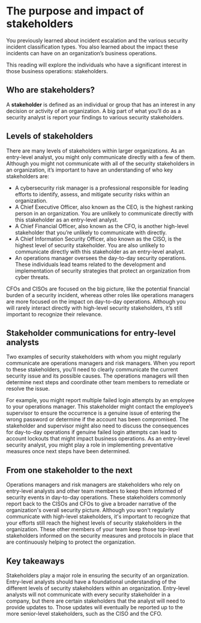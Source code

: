 # The purpose and impact of stakeholders
You previously learned about incident escalation and the various security incident classification types. You also learned about the impact these incidents can have on an organization’s business operations.

This reading will explore the individuals who have a significant interest in those business operations: stakeholders. 

## Who are stakeholders?
A **stakeholder** is defined as an individual or group that has an interest in any decision or activity of an organization. A big part of what you’ll do as a security analyst is report your findings to various security stakeholders. 

## Levels of stakeholders 
There are many levels of stakeholders within larger organizations. As an entry-level analyst, you might only communicate directly with a few of them. Although you might not communicate with all of the security stakeholders in an organization, it’s important to have an understanding of who key stakeholders are:

- A cybersecurity risk manager is a professional responsible for leading efforts to identify, assess, and mitigate security risks within an organization.
- A Chief Executive Officer, also known as the CEO, is the highest ranking person in an organization. You are unlikely to communicate directly with this stakeholder as an entry-level analyst.
- A Chief Financial Officer, also known as the CFO, is another high-level stakeholder that you’re unlikely to communicate with directly.
- A Chief Information Security Officer, also known as the CISO, is the highest level of security stakeholder. You are also unlikely to communicate directly with this stakeholder as an entry-level analyst.
- An operations manager oversees the day-to-day security operations. These individuals lead teams related to the development and implementation of security strategies that protect an organization from cyber threats.

CFOs and CISOs are focused on the big picture, like the potential financial burden of a security incident, whereas other roles like operations managers are more focused on the impact on day-to-day operations. Although you will rarely interact directly with high-level security stakeholders, it’s still important to recognize their relevance.

## Stakeholder communications for entry-level analysts
Two examples of security stakeholders with whom you might regularly communicate are operations managers and risk managers. When you report to these stakeholders, you'll need to clearly communicate the current security issue and its possible causes. The operations managers will then determine next steps and coordinate other team members to remediate or resolve the issue. 

For example, you might report multiple failed login attempts by an employee to your operations manager. This stakeholder might contact the employee’s supervisor to ensure the occurrence is a genuine issue of entering the wrong password or determine if the account has been compromised. The stakeholder and supervisor might also need to discuss the consequences for day-to-day operations if genuine failed login attempts can lead to account lockouts that might impact business operations. As an entry-level security analyst, you might play a role in implementing preventative measures once next steps have been determined.

## From one stakeholder to the next  
Operations managers and risk managers are stakeholders who rely on entry-level analysts and other team members to keep them informed of security events in day-to-day operations. These stakeholders commonly report back to the CISOs and CFOs to give a broader narrative of the organization's overall security picture. Although you won't regularly communicate with high-level stakeholders, it's important to recognize that your efforts still reach the highest levels of security stakeholders in the organization. These other members of your team keep those top-level stakeholders informed on the security measures and protocols in place that are continuously helping to protect the organization.

## Key takeaways
Stakeholders play a major role in ensuring the security of an organization. Entry-level analysts should have a foundational understanding of the different levels of security stakeholders within an organization. Entry-level analysts will not communicate with every security stakeholder in a company, but there are certain stakeholders that the analyst will need to provide updates to. Those updates will eventually be reported up to the more senior-level stakeholders, such as the CISO and the CFO.
